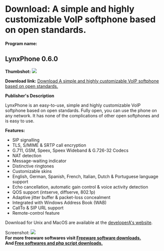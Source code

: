 # Download: A simple and highly customizable VoIP softphone based on open standards.

**Program name:**

## LynxPhone 0.6.0

  
**Thumbshot:** ![](http://www.freewarefiles.com/screenshot/lynxphone.jpg)   
  
**Download link:** [Download A simple and highly customizable VoIP softphone based on open standards.](http://freesoftwares.boysofts.com/LynxPhone_program_32727.html)  
  


**Publisher's Description**  
  


LynxPhone is an easy-to-use, simple and highly customizable VoIP softphone based on open standards. Fully open, you can use the phone on any network. It has none of the complications of other open softphones and is easy to use. 

**Features:**

  * SIP signalling 
  * TLS, S/MIME & SRTP call encryption 
  * G.711, GSM, Speex, Speex Wideband & G.726-32 Codecs 
  * NAT detection 
  * Message-waiting indicator 
  * Distinctive ringtones 
  * Customizable skins 
  * English, German, Spanish, French, Italian, Dutch & Portuguese language support 
  * Echo cancellation, automatic gain control & voice activity detection 
  * QOS support (intserve, diffserve, 802.1p) 
  * Adaptive jitter buffer & packet-loss concealment 
  * Integrated with Windows Address Book (WAB) 
  * CallTo & SIP URL support 
  * Remote-control feature 

Download for Unix and MacOS are available at the [developerA's website](http://www.bitlynx.com/lynxphone.php).

  
  
Screenshot: ![](http://www.freewarefiles.com/screenshot/lynxphone.jpg)   
**For more freeware softwares visit [Freeware software downloads.](http://freesoftwares.boysofts.com/)**   
**And [Free softwares and php script downloads.](http://www.boysofts.com/)**
